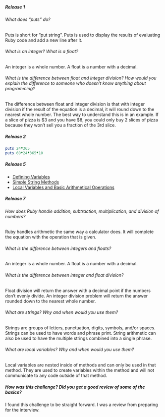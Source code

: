 
##### Release 1
###### What does “puts” do? 
Puts is short for “put string”. Puts is used to  display the results of evaluating Ruby code and add a new line after it.

###### What is an integer? What is a float?
An integer is a whole number. A float is a number with a decimal.

###### What is the difference between float and integer division? How would you explain the difference to someone who doesn’t know anything about programming? 
The difference between float and integer division is that with integer division if the result of the equation is a decimal, it will round down to the nearest whole number. The best way to understand this is in an example. If a slice of pizza is $3 and you have $8, you could only buy 2 slices of pizza because they won’t sell you a fraction of the 3rd slice.

##### Release 2
```ruby
puts 24*365
puts 60*24*365*10
```

##### Release 5
- [Defining Variables](https://github.com/robertreith/phase-0/blob/master/week-4/defining-variables.rb)
- [Simple String Methods](https://github.com/robertreith/phase-0/blob/master/week-4/simple-string.rb)
- [Local Variables and Basic Arithmetical Operations](https://github.com/robertreith/phase-0/blob/master/week-4/basic-math.rb)

##### Release 7
###### How does Ruby handle addition, subtraction, multiplication, and division of numbers?
Ruby handles arithmetic the same way a calculator does. It will complete the equation with the operation that is given.
###### What is the difference between integers and floats?
An integer is a whole number. A float is a number with a decimal.
###### What is the difference between integer and float division?
Float division will return the answer with a decimal point if the numbers don’t evenly divide. An integer division problem will return the answer rounded down to the nearest whole number.
###### What are strings? Why and when would you use them?
Strings are groups of letters, punctuation, digits, symbols, and/or spaces. Strings can be used to have words and phrase print. String arithmetic can also be used to have the multiple strings combined into a single phrase.
###### What are local variables? Why and when would you use them?
Local variables are nested inside of methods and can only be used in that method. They are used to create variables within the method and will not communicate to any code outside of that method.	
##### How was this challenge? Did you get a good review of some of the basics?
I found this challenge to be straight forward. I was a review from preparing for the interview.